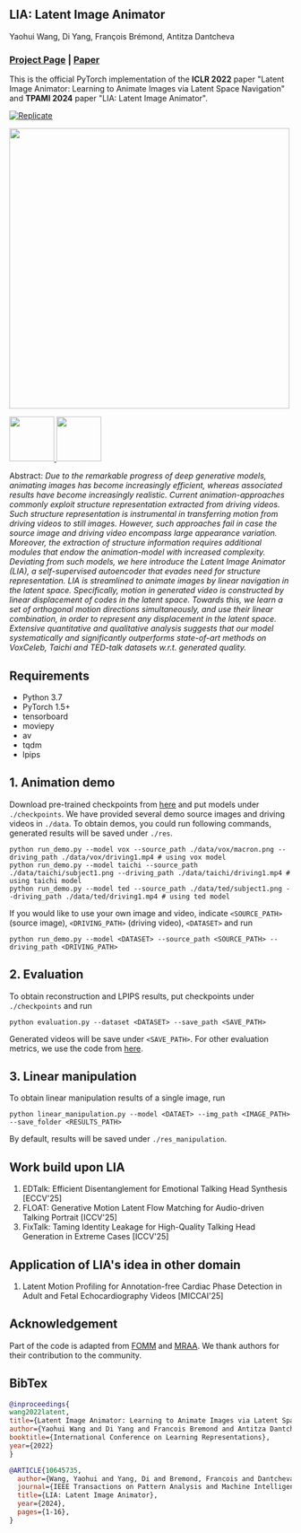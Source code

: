 ## LIA: Latent Image Animator
Yaohui Wang, Di Yang, François Brémond, Antitza Dantcheva
### [Project Page](https://wyhsirius.github.io/LIA-project/) | [Paper](https://openreview.net/pdf?id=7r6kDq0mK_)
This is the official PyTorch implementation of the **ICLR 2022** paper "Latent Image Animator: Learning to Animate Images via Latent Space Navigation" and **TPAMI 2024** paper "LIA: Latent Image Animator".

[![Replicate](https://replicate.com/wyhsirius/lia/badge)](https://replicate.com/wyhsirius/lia)

<img src="LIA.gif" width="500">

<a href="https://www.inria.fr/"><img height="80" src="assets/logo_inria.png"> </a>
<a href="https://univ-cotedazur.eu/"><img height="80" src="assets/logo_uca.png"> </a>

Abstract: *Due to the remarkable progress of deep generative models, animating images has become increasingly efficient, whereas associated results have become increasingly realistic. Current animation-approaches commonly exploit structure representation extracted from driving videos. Such structure representation is instrumental in transferring motion from driving videos to still images. However, such approaches fail in case the source image and driving video encompass large appearance variation. Moreover, the extraction of structure information requires additional modules that endow the animation-model with increased complexity. Deviating from such models, we here introduce the Latent Image Animator (LIA), a self-supervised autoencoder that evades need for structure representation. LIA is streamlined to animate images by linear navigation in the latent space. Specifically, motion in generated video is constructed by linear displacement of codes in the latent space. Towards this, we learn a set of orthogonal motion directions simultaneously, and use their linear combination, in order to represent any displacement in the latent space. Extensive quantitative and qualitative analysis suggests that our model systematically and significantly outperforms state-of-art methods on VoxCeleb, Taichi and TED-talk datasets w.r.t. generated quality.*

## Requirements
- Python 3.7
- PyTorch 1.5+
- tensorboard
- moviepy
- av
- tqdm
- lpips

## 1. Animation demo

Download pre-trained checkpoints from [here](https://drive.google.com/drive/folders/1N4QcnqUQwKUZivFV-YeBuPyH4pGJHooc?usp=sharing) and put models under `./checkpoints`. We have provided several demo source images and driving videos in `./data`. 
To obtain demos, you could run following commands, generated results will be saved under `./res`.
```shell script
python run_demo.py --model vox --source_path ./data/vox/macron.png --driving_path ./data/vox/driving1.mp4 # using vox model
python run_demo.py --model taichi --source_path ./data/taichi/subject1.png --driving_path ./data/taichi/driving1.mp4 # using taichi model
python run_demo.py --model ted --source_path ./data/ted/subject1.png --driving_path ./data/ted/driving1.mp4 # using ted model
```
If you would like to use your own image and video, indicate `<SOURCE_PATH>` (source image), `<DRIVING_PATH>` (driving video), `<DATASET>` and run   
```shell script
python run_demo.py --model <DATASET> --source_path <SOURCE_PATH> --driving_path <DRIVING_PATH>
```

## 2. Evaluation
To obtain reconstruction and LPIPS results, put checkpoints under `./checkpoints` and run
```shell script
python evaluation.py --dataset <DATASET> --save_path <SAVE_PATH>
```
Generated videos will be save under `<SAVE_PATH>`. For other evaluation metrics, we use the code from [here](https://github.com/AliaksandrSiarohin/pose-evaluation).
## 3. Linear manipulation
To obtain linear manipulation results of a single image, run
```shell script
python linear_manipulation.py --model <DATAET> --img_path <IMAGE_PATH> --save_folder <RESULTS_PATH>
```
By default, results will be saved under `./res_manipulation`.

## Work build upon LIA
1. EDTalk: Efficient Disentanglement for Emotional Talking Head Synthesis [ECCV'25]
2. FLOAT: Generative Motion Latent Flow Matching for Audio-driven Talking Portrait [ICCV'25]
3. FixTalk: Taming Identity Leakage for High-Quality Talking Head Generation in Extreme Cases [ICCV'25]

## Application of LIA's idea in other domain
1. Latent Motion Profiling for Annotation-free Cardiac Phase Detection in Adult and Fetal Echocardiography Videos [MICCAI'25]

## Acknowledgement
Part of the code is adapted from [FOMM](https://github.com/AliaksandrSiarohin/first-order-model) and [MRAA](https://github.com/snap-research/articulated-animation). We thank authors for their contribution to the community.

## BibTex
```bibtex
@inproceedings{
wang2022latent,
title={Latent Image Animator: Learning to Animate Images via Latent Space Navigation},
author={Yaohui Wang and Di Yang and Francois Bremond and Antitza Dantcheva},
booktitle={International Conference on Learning Representations},
year={2022}
}

@ARTICLE{10645735,
  author={Wang, Yaohui and Yang, Di and Bremond, Francois and Dantcheva, Antitza},
  journal={IEEE Transactions on Pattern Analysis and Machine Intelligence}, 
  title={LIA: Latent Image Animator}, 
  year={2024},
  pages={1-16},
}
```
